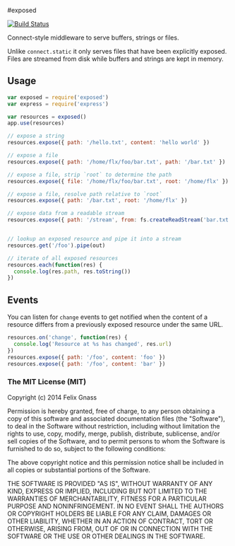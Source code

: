 #exposed

[![Build Status](https://travis-ci.org/fgnass/exposed.png)](https://travis-ci.org/fgnass/exposed)

Connect-style middleware to serve buffers, strings or files.

Unlike `connect.static` it only serves files that have been explicitly exposed.
Files are streamed from disk while buffers and strings are kept in memory.

## Usage

```js
var exposed = require('exposed')
var express = require('express')

var resources = exposed()
app.use(resources)

// expose a string
resources.expose({ path: '/hello.txt', content: 'hello world' })

// expose a file
resources.expose({ path: '/home/flx/foo/bar.txt', path: '/bar.txt' })

// expose a file, strip `root` to determine the path
resources.expose({ file: '/home/flx/foo/bar.txt', root: '/home/flx' })

// expose a file, resolve path relative to `root`
resources.expose({ path: '/bar.txt', root: '/home/flx' })

// expose data from a readable stream
resources.expose({ path: '/stream', from: fs.createReadStream('bar.txt') })


// lookup an exposed resource and pipe it into a stream
resources.get('/foo').pipe(out)

// iterate of all exposed resources
resources.each(function(res) {
  console.log(res.path, res.toString())
})
```

## Events

You can listen for `change` events to get notified when the content of a
resource differs from a previously exposed resource under the same URL.

```js
resources.on('change', function(res) {
  console.log('Resource at %s has changed', res.url)
})
resources.expose({ path: '/foo', content: 'foo' })
resources.expose({ path: '/foo', content: 'bar' })
```

### The MIT License (MIT)

Copyright (c) 2014 Felix Gnass

Permission is hereby granted, free of charge, to any person obtaining a copy
of this software and associated documentation files (the "Software"), to deal
in the Software without restriction, including without limitation the rights
to use, copy, modify, merge, publish, distribute, sublicense, and/or sell
copies of the Software, and to permit persons to whom the Software is
furnished to do so, subject to the following conditions:

The above copyright notice and this permission notice shall be included in
all copies or substantial portions of the Software.

THE SOFTWARE IS PROVIDED "AS IS", WITHOUT WARRANTY OF ANY KIND, EXPRESS OR
IMPLIED, INCLUDING BUT NOT LIMITED TO THE WARRANTIES OF MERCHANTABILITY,
FITNESS FOR A PARTICULAR PURPOSE AND NONINFRINGEMENT. IN NO EVENT SHALL THE
AUTHORS OR COPYRIGHT HOLDERS BE LIABLE FOR ANY CLAIM, DAMAGES OR OTHER
LIABILITY, WHETHER IN AN ACTION OF CONTRACT, TORT OR OTHERWISE, ARISING FROM,
OUT OF OR IN CONNECTION WITH THE SOFTWARE OR THE USE OR OTHER DEALINGS IN
THE SOFTWARE.

